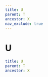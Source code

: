 ```yaml
---
title: U
parent: T
ancestor: X
nav_exclude: true
---
```


# U

```yaml
title: U
parent: T
ancestor: X
```
